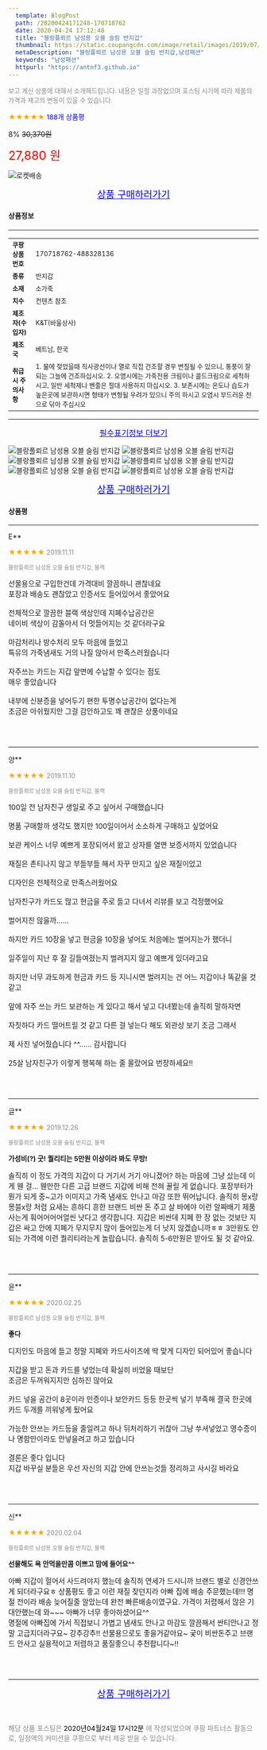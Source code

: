 ```yaml
---
  template: BlogPost
  path: /20200424171248-170718762
  date: 2020-04-24 17:12:48
  title: "블랑플뢰르 남성용 오블 슬림 반지갑"
  thumbnail: https://static.coupangcdn.com/image/retail/images/2019/07/29/16/1/d1895741-14e6-4447-b349-66ee03e001a2.jpg
  metaDescription: "블랑플뢰르 남성용 오블 슬림 반지갑,남성패션"
  keywords: "남성패션"
  httpurl: "https://antnf3.github.io"
---
```

  
<span style="color: #888;font-size:0.8rem">보고 계신 상품에 대해서 소개해드립니다.
내용은 일절 과장없으며 포스팅 시기에 따라 제품의 가격과 재고의 변동이 있을 수 있습니다.</span>
  
<span style="color: orange;">★★★★★</span> <span style="color: blue;font-size: 0.85rem;">188개 상품평</span>

<span style="font-size: 0.9rem">8%</span> <span style="font-size: 0.9rem">~~30,370원~~</span>

<span style="color: red;font-size: 1.5rem;">27,880 원</span>

![로켓배송](https://postfiles.pstatic.net/MjAyMDA0MTBfMjcz/MDAxNTg2NDQ1OTAwMDc5.1T-Iy6-X12_V8iyof2OtSqUCu6urPUUOnjG41kbMy_kg.c1eqxaGayJ1XX0TGV24QXbZg9dvQ9C_dYZx39G_Z7Wog.PNG.cigshop2/rocket_logo.png?type=w773)

<p align="center"><a href="http://me2.do/5pGaLgRz" style="font-size: 1.2rem; color: blue;">상품 구매하러가기</a></p>

#### 상품정보

---

|                  |                       |
| ---------------- | --------------------- |
| **<span style="font-size:0.8rem;">쿠팡상품번호</span>** | <span style="font-size:0.8rem;">170718762-488328136</span> |
| **<span style="font-size:0.8rem;">종류</span>**    | <span style="font-size:0.8rem;">반지갑</span>        |
| **<span style="font-size:0.8rem;">소재</span>**    | <span style="font-size:0.8rem;">소가죽</span>        |
| **<span style="font-size:0.8rem;">치수</span>**    | <span style="font-size:0.8rem;">컨텐츠 참조</span>        |
| **<span style="font-size:0.8rem;">제조자(수입자)</span>**    | <span style="font-size:0.8rem;">K&T(바울상사)</span>        |
| **<span style="font-size:0.8rem;">제조국</span>**    | <span style="font-size:0.8rem;">베트남, 한국</span>        |
| **<span style="font-size:0.8rem;">취급시 주의사항</span>**    | <span style="font-size:0.8rem;">1. 물에 젖었을때 직사광선이나 열로 직접 건조할 경우 변질될 수 있으니, 통풍이 잘 되는 그늘에 건조하십시오. 2. 오염시에는 가죽전용 크림이나 콜드크림으로 세척하시고, 일반 세척제나 벤줄은 절대 사용하지 마십시오. 3. 보존시에는 온도나 습도가 높은곳에 보관하시면 형태가 변형될 우려가 있으니 주의 하시고 오염시 부드러운 천으로 닦아 주십시오</span>        |



---

<p align="center"><a href="http://me2.do/5pGaLgRz" style="font-size: 1rem; color: blue;">필수표기정보 더보기</a></p>

![블랑플뢰르 남성용 오블 슬림 반지갑](http://thumbnail7.coupangcdn.com/thumbnails/remote/q89/image/product/content/vendorItem/2019/09/24/488328136/4fa5caf6-8fd9-4d08-bdea-efe9df4e4918.jpg)
![블랑플뢰르 남성용 오블 슬림 반지갑](http://thumbnail9.coupangcdn.com/thumbnails/remote/q89/image/retail/images/2019/07/29/16/3/dc26e1c3-79a2-40ba-8b64-9c63ce4a3186.jpg)
![블랑플뢰르 남성용 오블 슬림 반지갑](http://thumbnail10.coupangcdn.com/thumbnails/remote/q89/image/retail/images/2019/07/29/16/7/49eb7abc-52f8-4478-8747-d584428f26ce.jpg)
![블랑플뢰르 남성용 오블 슬림 반지갑](http://thumbnail8.coupangcdn.com/thumbnails/remote/q89/image/retail/images/2019/07/29/16/7/c498d1cb-29b4-47b8-a7ab-1832a670dded.jpg)
![블랑플뢰르 남성용 오블 슬림 반지갑](http://thumbnail10.coupangcdn.com/thumbnails/remote/q89/image/retail/images/2019/07/29/16/6/b8a132cf-f7c2-47e3-b68c-1cce6836a6d8.jpg)
![블랑플뢰르 남성용 오블 슬림 반지갑](http://thumbnail8.coupangcdn.com/thumbnails/remote/q89/image/retail/images/2019/07/29/16/7/d1b2c365-6e84-40eb-b8d1-df5216e881c4.jpg)

<p align="center"><a href="http://me2.do/5pGaLgRz" style="font-size: 1.2rem; color: blue;">상품 구매하러가기</a></p>

#### 상품평
  
---
  
E**
    
<span style="color: orange;">★★★★★</span> <span style="font-size:0.8rem;color: #888;">2019.11.11</span>
    
<span style="color: #888;font-size:0.7rem">블랑플뢰르 남성용 오블 슬림 반지갑, 블랙</span>
    

    
<span style="font-size: 0.9rem;">선물용으로 구입한건데 가격대비 깔끔하니 괜찮네요<br/>포장과 배송도 괜찮았고 인증서도 들어있어서 좋았어요<br/> <br/>전체적으로 깔끔한 블랙 색상인데 지폐수납공간은<br/>네이비 색상이 감돌아서 더 멋들어지는 것 같더라구요<br/><br/>마감처리나 방수처리 모두 마음에 들었고<br/>특유의 가죽냄새도 거의 나질 않아서 만족스러웠습니다<br/><br/>자주쓰는 카드는 지갑 앞면에 수납할 수 있다는 점도<br/>매우 좋았습니다<br/><br/>내부에 신분증을 넣어두기 편한 투명수납공간이 없다는게<br/>조금은 아쉬웠지만 그걸 감안하고도 꽤 괜찮은 상품이네요</span>
    
<br>
<br>

---
  
양**
    
<span style="color: orange;">★★★★★</span> <span style="font-size:0.8rem;color: #888;">2019.11.10</span>
    
<span style="color: #888;font-size:0.7rem">블랑플뢰르 남성용 오블 슬림 반지갑, 블랙</span>
    

    
<span style="font-size: 0.9rem;">100일 전 남자친구 생일로 주고 싶어서 구매했습니다<br/><br/>명품 구매할까 생각도 했지만 100일이어서 소소하게 구매하고 싶었어요<br/><br/>보관 케이스 너무 예쁘게 포장되어서 왔고 상자를 열면 보증서까지 있었습니다<br/><br/>재질은 촌티나지 않고 부들부들 해서 자꾸 만지고 싶은 재질이었고<br/><br/>디자인은 전체적으로 만족스러웠어요<br/><br/>남자친구가 카드도 많고 현금을 주로 들고 다녀서 리뷰를 보고 걱정했어요<br/><br/>벌어지진 않을까......<br/><br/>하지만 카드 10장을 넣고 현금을 10장을 넣어도 처음에는 벌어지는가 했더니<br/><br/>일주일이 지난 후 잘 길들여졌는지 벌려지지 않고 예쁘게 있더라고요<br/><br/>하지만 너무 과도하게 현금과 카드 등 지니시면 벌려지는 건 어느 지갑이나 똑같을 것 같고<br/><br/>앞에 자주 쓰는 카드 보관하는 게 있다고 해서 넣고 다녀봤는데 솔직히 말하자면<br/><br/>자칫하다 카드 떨어트릴 것 같고 다른 걸 넣는다 해도 외관상 보기 조금 그래서<br/><br/>제 사진 넣어줬습니다 ^^...... 감사합니다<br/><br/>25살 남자친구가 이렇게 행복해 하는 줄 몰랐어요 번창하세요!!</span>
    
<br>
<br>

---
  
글**
    
<span style="color: orange;">★★★★★</span> <span style="font-size:0.8rem;color: #888;">2019.12.26</span>
    
<span style="color: #888;font-size:0.7rem">블랑플뢰르 남성용 오블 슬림 반지갑, 블랙</span>
    
<span style="font-size:0.85rem">**가성비(?) 굿! 퀄리티는 5만원 이상이라 봐도 무방!**</span>
    
<span style="font-size: 0.9rem;">솔직히 이 정도 가격의 지갑이 다 거기서 거기 아니겠어? 하는 마음에 그냥 샀는데 이게 웬 걸... 웬만한 다른 고급 브랜드 지갑에 비해 전혀 꿀릴 게 없습니다. 포장부터가 뭔가 되게 중~고가 이미지고 가죽 냄새도 안나고 마감 또한 뛰어납니다. 솔직히 몽x랑 몽블x랑 처럼 요새는 흔하디 흔한 브랜드 비싼 돈 주고 살 바에야 이런 알짜배기 제품 사는게 훠어어어어얼씬 낫다고 생각합니다. 지갑은 비싼데 지폐 한 장 없는 것보단 지갑은 싸고 안에 지폐가 무지무지 많이 들어있는게 더 낫지 않겠습니까ㅎㅎ 3만원도 안되는 가격에 이런 퀄리티라는게 놀랍습니다. 솔직히 5-6만원은 받아도 될 것 같아요.</span>
    
<br>
<br>

---
  
윤**
    
<span style="color: orange;">★★★★★</span> <span style="font-size:0.8rem;color: #888;">2020.02.25</span>
    
<span style="color: #888;font-size:0.7rem">블랑플뢰르 남성용 오블 슬림 반지갑, 블랙</span>
    
<span style="font-size:0.85rem">**좋다**</span>
    
<span style="font-size: 0.9rem;">디지인도 마음에 들고 정말 지폐와 카드사이즈에 딱 맞게 디자인 되어있어 좋습니다<br/><br/>지갑을 받고 돈과 카드를 넣었는데 확실히 비었을 때보단<br/>조금은 두꺼워지지만 심하진 않아요<br/><br/>카드 넣을 공간이 8곳이라 민증이나 보안카드 등등 한곳씩 넣기 부족해 결국 한곳에 카드 두개를 끼워넣게 됬어요<br/><br/>가능한 안쓰는 카드등을 줄일려고 하나 뒤처리하기 귀찮아 그냥 쑤셔넣었고 영수증이나 명함만이라도 안넣을려고 하고 있습니다<br/><br/>결론은 좋다 입니다<br/>지갑 바꾸실 분들은 우선 자신의 지갑 안에 안쓰는것들 정리하고 사시길 바라요</span>
    
<br>
<br>

---
  
신**
    
<span style="color: orange;">★★★★★</span> <span style="font-size:0.8rem;color: #888;">2020.02.04</span>
    
<span style="color: #888;font-size:0.7rem">블랑플뢰르 남성용 오블 슬림 반지갑, 블랙</span>
    
<span style="font-size:0.85rem">**선물해도 욕 안먹을만콤 이쁘고 맘에 들어요^^**</span>
    
<span style="font-size: 0.9rem;">아빠 지갑이 헐어서 사드려야지 했는데 솔직히 연세가 드시니까 브랜드 별로 신경안쓰게 되더라구요ㅎ 상품평도 좋고 이런 재질 찾던지라 아빠 집에 배송 주문했는데!!!  명절 전이라 배송 늦어질줄 알았는데 완전 빠른배송이였구요. 가격이 저렴해서 많은 기대안했는데 와~~~ 아빠가 너무 좋아하셨어요^^<br/>명절에 아빠집에 가서 직접보니 가볍고 냄새도 안나고 마감도 깔끔해서 싼티안나고 정말 고급지더라구요~ 강추강추!! 선물용으로도 좋을거같아요~ 궂이 비싼돈주고 브랜드 안사고 실용적이고 저렴하고 품질좋으니 추천합니다~!!</span>
    
<br>
<br>


  
---
  
<p align="center"><a href="http://me2.do/5pGaLgRz" style="font-size: 1.2rem; color: blue;">상품 구매하러가기</a></p>
  
<br>
  
<span style="font-size: 0.85rem; color: #888;">해당 상품 포스팅은 <span style="color: #000;"> 2020년04월24일 17시12분 </span> 에 작성되었으며 쿠팡 파트너스 활동으로, 일정액의 커미션을 쿠팡으로 부터 제공 받을 수 있습니다.</span>